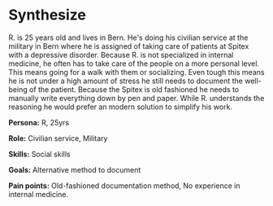 # Synthesize
R. is 25 years old and lives in Bern. He's doing his civilian service
at the military in Bern where he is assigned of taking care of
patients at Spitex with a depressive disorder. Because R. is not
specialized in internal medicine, he often has to take care of the
people on a more personal level. This means going for a walk with them or socializing. Even tough this means he is not under a high amount of stress he still needs to document the well-being of the patient. Because the Spitex is old fashioned he needs to manually write everything down by pen and paper. While R. understands the reasoning he would prefer an modern solution to simplify his work.

__Persona:__ R, 25yrs

__Role:__ Civilian service, Military

__Skills:__ Social skills

__Goals:__ Alternative method to document

__Pain points:__ Old-fashioned documentation method, No experience in internal medicine.
